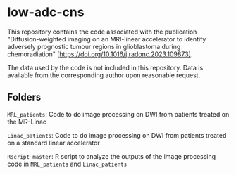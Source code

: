 # low-adc-cns
This repository contains the code associated with the publication "Diffusion-weighted imaging on an MRI-linear accelerator to identify adversely prognostic tumour regions in glioblastoma during chemoradiation" [https://doi.org/10.1016/j.radonc.2023.109873].

The data used by the code is not included in this repository. Data is available from the corresponding author upon reasonable request.

## Folders
`MRL_patients`: Code to do image processing on DWI from patients treated on the MR-Linac

`Linac_patients`: Code to do image processing on DWI from patients treated on a standard linear accelerator

`Rscript_master`: R script to analyze the outputs of the image processing code in `MRL_patients` and `Linac_patients`
